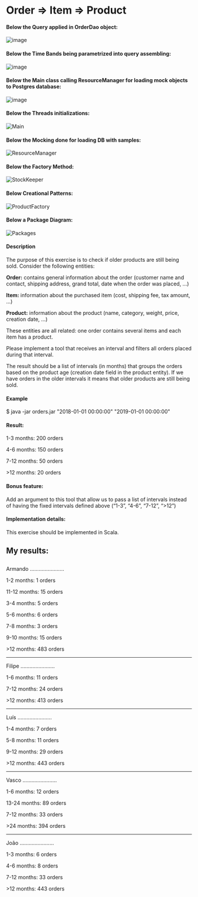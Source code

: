 # Order => Item => Product

<b><h4>Below the Query applied in OrderDao object:</h4></b>
![image](https://user-images.githubusercontent.com/20522327/138985282-f8d39dd3-dd85-4e5c-9a2a-cc4bce9b8e97.png)
<b><h4>Below the Time Bands being parametrized into query assembling:</h4></b>
![image](https://user-images.githubusercontent.com/20522327/138982616-cafd1a43-772e-4727-a92a-f3a576f376b2.png)
<b><h4>Below the Main class calling ResourceManager for loading mock objects to Postgres database:</h4></b>
![image](https://user-images.githubusercontent.com/20522327/138982948-1bf454b0-87a9-4cfd-a2b7-a817c9f23439.png)
<b><h4>Below the Threads initializations:</h4></b>
![Main](https://user-images.githubusercontent.com/20522327/138980487-4188cc81-af88-4ca1-a3af-61ed4bfe2260.png)
<b><h4>Below the Mocking done for loading DB with samples:</h4></b>
![ResourceManager](https://user-images.githubusercontent.com/20522327/138981112-9222aa01-115d-4b83-9f85-775c9bdf0bfb.png)
<b><h4>Below the Factory Method:</h4></b>
![StockKeeper](https://user-images.githubusercontent.com/20522327/138981878-2842a26f-913e-441a-89b9-07ae66d23c03.png)
<b><h4>Below Creational Patterns:</h4></b>
![ProductFactory](https://user-images.githubusercontent.com/20522327/138982504-c2ce3364-bc88-4503-aeb9-33ecc33b29b2.png)
<b><h4>Below a Package Diagram:</h4></b>
![Packages](https://user-images.githubusercontent.com/20522327/138984495-5d566fd0-f1f7-4666-8d94-439809a48683.png)

<b><h4> Description </h4></b>

The purpose of this exercise is to check if older products are still being sold. Consider the following entities:

<b>Order:</b> contains general information about the order (customer name and contact, shipping address, grand total, date when the order was placed, ...)

<b>Item:</b> information about the purchased item (cost, shipping fee, tax amount, ...)

<b>Product:</b> information about the product (name, category, weight, price, creation date, ...)

These entities are all related: one order contains several items and each item has a product.

Please implement a tool that receives an interval and filters all orders placed during that interval.

The result should be a list of intervals (in months) that groups the orders based on the product age (creation date field in the product entity). If we have orders in the older intervals it means that older products are still being sold.

<b><h4> Example </h4></b>

$ java -jar orders.jar "2018-01-01 00:00:00" "2019-01-01 00:00:00"

<b><h4> Result: </h4></b>

1-3 months: 200 orders

4-6 months: 150 orders

7-12 months: 50 orders

&gt;12 months: 20 orders

<b><h4> Bonus feature: </h4></b>

Add an argument to this tool that allow us to pass a list of intervals instead of having the fixed intervals defined above (“1-3”, “4-6”, “7-12”, “>12”)

<b><h4> Implementation details: </h4></b>

This exercise should be implemented in Scala.


<b><h4> My results: </h4></b>
-----------------------
Armando
.......................

1-2 months: 1 orders

11-12 months: 15 orders

3-4 months: 5 orders

5-6 months: 6 orders

7-8 months: 3 orders

9-10 months: 15 orders

&gt;12 months: 483 orders

-----------------------
Filipe
.......................

1-6 months: 11 orders

7-12 months: 24 orders

&gt;12 months: 413 orders

-----------------------
Luís
.......................

1-4 months: 7 orders

5-8 months: 11 orders

9-12 months: 29 orders

&gt;12 months: 443 orders

-----------------------
Vasco
.......................

1-6 months: 12 orders

13-24 months: 89 orders

7-12 months: 33 orders

&gt;24 months: 394 orders

-----------------------
João
.......................

1-3 months: 6 orders

4-6 months: 8 orders

7-12 months: 33 orders

&gt;12 months: 443 orders




